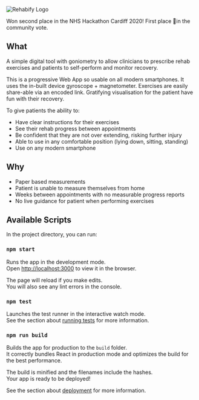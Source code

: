 

![Rehabify Logo](https://user-images.githubusercontent.com/10219824/73192571-204f1000-4121-11ea-90fc-026c1346b38c.png)

Won second place in the NHS Hackathon Cardiff 2020! First place 🥇in the community vote.

## What

A simple digital tool with goniometry to allow clinicians to prescribe rehab exercises and patients to self-perform and monitor recovery.

This is a progressive Web App so usable on all modern smartphones. It uses the in-built device gyroscope + magnetometer. Exercises are easily share-able via an encoded link. Gratifying visualisation for the patient have fun with their recovery.

To give patients the ability to:
- Have clear instructions for their exercises
- See their rehab progress between appointments
- Be confident that they are not over extending, risking further injury
- Able to use in any comfortable position (lying down, sitting, standing)
- Use on any modern smartphone


## Why

- Paper based measurements
- Patient is unable to measure themselves from home
- Weeks between appointments with no measurable progress reports
- No live guidance for patient when performing exercises


## Available Scripts

In the project directory, you can run:

### `npm start`

Runs the app in the development mode.<br />
Open [http://localhost:3000](http://localhost:3000) to view it in the browser.

The page will reload if you make edits.<br />
You will also see any lint errors in the console.

### `npm test`

Launches the test runner in the interactive watch mode.<br />
See the section about [running tests](https://facebook.github.io/create-react-app/docs/running-tests) for more information.

### `npm run build`

Builds the app for production to the `build` folder.<br />
It correctly bundles React in production mode and optimizes the build for the best performance.

The build is minified and the filenames include the hashes.<br />
Your app is ready to be deployed!

See the section about [deployment](https://facebook.github.io/create-react-app/docs/deployment) for more information.

